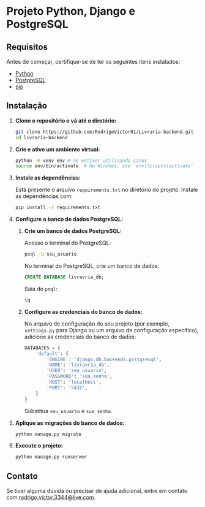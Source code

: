 # Projeto Python, Django e PostgreSQL


## Requisitos

Antes de começar, certifique-se de ter os seguintes itens instalados:

- [Python](https://www.python.org/downloads/)
- [PostgreSQL](https://www.postgresql.org/download/)
- [pip](https://pip.pypa.io/en/stable/)

## Instalação

1. **Clone o repositório e vá até o diretório:**

    ```bash
    git clone https://github.com/RodrigoVictor01/Livraria-backend.git
    cd livraria-backend
    ```

2. **Crie e ative um ambiente virtual:**

    ```bash
    python -m venv env # Se estiver utilizando Linux
    source env/bin/activate  # No Windows, use `env\Scripts\activate`
    ```

3. **Instale as dependências:**

    Está presente o arquivo `requirements.txt` no diretório do projeto. Instale as dependências com:

    ```bash
    pip install -r requirements.txt
    ```

4. **Configure o banco de dados PostgreSQL:**

    1. **Crie um banco de dados PostgreSQL:**

        Acesse o terminal do PostgreSQL:

        ```bash
        psql -U seu_usuario
        ```

        No terminal do PostgreSQL, crie um banco de dados:

        ```sql
        CREATE DATABASE livravria_db;
        ```

        Saia do `psql`:

        ```sql
        \q
        ```

    2. **Configure as credenciais do banco de dados:**

        No arquivo de configuração do seu projeto (por exemplo, `settings.py` para Django ou um arquivo de configuração específico), adicione as credenciais do banco de dados:

        ```python
        DATABASES = {
            'default': {
                'ENGINE': 'django.db.backends.postgresql',
                'NAME': 'livravria_db',
                'USER': 'seu_usuario',
                'PASSWORD': 'sua_senha',
                'HOST': 'localhost',
                'PORT': '5432',
            }
        }
        ```

        Substitua `seu_usuario` e `sua_senha`.

5. **Aplique as migrações do banco de dados:**

    ```bash
    python manage.py migrate
    ```

6. **Execute o projeto:**

    ```bash
    python manage.py runserver
    ```


## Contato

Se tiver alguma dúvida ou precisar de ajuda adicional, entre em contato com [rodrigo.victor.3344@live.com](mailto:rodrigo.victor.3344@live.com).

    

